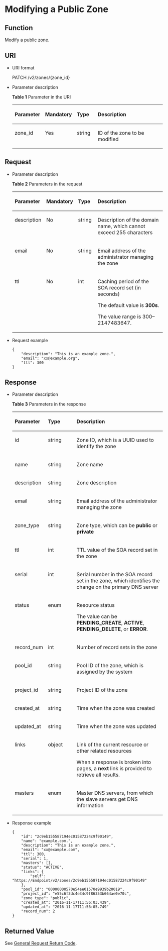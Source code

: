 # Modifying a Public Zone<a name="EN-US_TOPIC_0080995382"></a>

## Function<a name="section2763065016101"></a>

Modify a public zone.

## URI<a name="section53701671161015"></a>

-   URI format

    PATCH /v2/zones/\{zone\_id\}

-   Parameter description

    **Table  1**  Parameter in the URI

    <a name="table56746773172616"></a><table><thead align="left"><tr id="row12848229172616"><th class="cellrowborder" valign="top" width="19.598040195980403%" id="mcps1.2.5.1.1"><p id="p44975878172616"><a name="p44975878172616"></a><a name="p44975878172616"></a><strong id="b162774213314533"><a name="b162774213314533"></a><a name="b162774213314533"></a>Parameter</strong></p>
    </th>
    <th class="cellrowborder" valign="top" width="20.537946205379463%" id="mcps1.2.5.1.2"><p id="p46443918172616"><a name="p46443918172616"></a><a name="p46443918172616"></a><strong id="b593421527191713"><a name="b593421527191713"></a><a name="b593421527191713"></a>Mandatory</strong></p>
    </th>
    <th class="cellrowborder" valign="top" width="13.958604139586042%" id="mcps1.2.5.1.3"><p id="p1368350172616"><a name="p1368350172616"></a><a name="p1368350172616"></a><strong id="b84235270619112"><a name="b84235270619112"></a><a name="b84235270619112"></a>Type</strong></p>
    </th>
    <th class="cellrowborder" valign="top" width="45.9054094590541%" id="mcps1.2.5.1.4"><p id="p24157908172616"><a name="p24157908172616"></a><a name="p24157908172616"></a><strong id="b842352706112423"><a name="b842352706112423"></a><a name="b842352706112423"></a>Description</strong></p>
    </th>
    </tr>
    </thead>
    <tbody><tr id="row39993297172616"><td class="cellrowborder" valign="top" width="19.598040195980403%" headers="mcps1.2.5.1.1 "><p id="p43071797172616"><a name="p43071797172616"></a><a name="p43071797172616"></a>zone_id</p>
    </td>
    <td class="cellrowborder" valign="top" width="20.537946205379463%" headers="mcps1.2.5.1.2 "><p id="p26647585172616"><a name="p26647585172616"></a><a name="p26647585172616"></a>Yes</p>
    </td>
    <td class="cellrowborder" valign="top" width="13.958604139586042%" headers="mcps1.2.5.1.3 "><p id="p21075379172616"><a name="p21075379172616"></a><a name="p21075379172616"></a>string</p>
    </td>
    <td class="cellrowborder" valign="top" width="45.9054094590541%" headers="mcps1.2.5.1.4 "><p id="p4976396172616"><a name="p4976396172616"></a><a name="p4976396172616"></a>ID of the zone to be modified</p>
    </td>
    </tr>
    </tbody>
    </table>


## Request<a name="section44958995161021"></a>

-   Parameter description

    **Table  2**  Parameters in the request

    <a name="table3720408817742"></a><table><thead align="left"><tr id="row6225671717742"><th class="cellrowborder" valign="top" width="18.208179182081793%" id="mcps1.2.5.1.1"><p id="p5153686617742"><a name="p5153686617742"></a><a name="p5153686617742"></a><strong id="b162774213314533_1"><a name="b162774213314533_1"></a><a name="b162774213314533_1"></a>Parameter</strong></p>
    </th>
    <th class="cellrowborder" valign="top" width="19.948005199480054%" id="mcps1.2.5.1.2"><p id="p473035017742"><a name="p473035017742"></a><a name="p473035017742"></a><strong id="b593421527191713_1"><a name="b593421527191713_1"></a><a name="b593421527191713_1"></a>Mandatory</strong></p>
    </th>
    <th class="cellrowborder" valign="top" width="13.108689131086889%" id="mcps1.2.5.1.3"><p id="p386753717742"><a name="p386753717742"></a><a name="p386753717742"></a><strong id="b84235270619112_1"><a name="b84235270619112_1"></a><a name="b84235270619112_1"></a>Type</strong></p>
    </th>
    <th class="cellrowborder" valign="top" width="48.735126487351266%" id="mcps1.2.5.1.4"><p id="p5956810717742"><a name="p5956810717742"></a><a name="p5956810717742"></a><strong id="b842352706112423_1"><a name="b842352706112423_1"></a><a name="b842352706112423_1"></a>Description</strong></p>
    </th>
    </tr>
    </thead>
    <tbody><tr id="row1973909717742"><td class="cellrowborder" valign="top" width="18.208179182081793%" headers="mcps1.2.5.1.1 "><p id="p5474826717742"><a name="p5474826717742"></a><a name="p5474826717742"></a>description</p>
    </td>
    <td class="cellrowborder" valign="top" width="19.948005199480054%" headers="mcps1.2.5.1.2 "><p id="p759162017742"><a name="p759162017742"></a><a name="p759162017742"></a>No</p>
    </td>
    <td class="cellrowborder" valign="top" width="13.108689131086889%" headers="mcps1.2.5.1.3 "><p id="p3220634117742"><a name="p3220634117742"></a><a name="p3220634117742"></a>string</p>
    </td>
    <td class="cellrowborder" valign="top" width="48.735126487351266%" headers="mcps1.2.5.1.4 "><p id="p6675950017742"><a name="p6675950017742"></a><a name="p6675950017742"></a>Description of the domain name, which cannot exceed 255 characters</p>
    </td>
    </tr>
    <tr id="row4358988017742"><td class="cellrowborder" valign="top" width="18.208179182081793%" headers="mcps1.2.5.1.1 "><p id="p6536976617742"><a name="p6536976617742"></a><a name="p6536976617742"></a>email</p>
    </td>
    <td class="cellrowborder" valign="top" width="19.948005199480054%" headers="mcps1.2.5.1.2 "><p id="p650279617742"><a name="p650279617742"></a><a name="p650279617742"></a>No</p>
    </td>
    <td class="cellrowborder" valign="top" width="13.108689131086889%" headers="mcps1.2.5.1.3 "><p id="p2054573717742"><a name="p2054573717742"></a><a name="p2054573717742"></a>string</p>
    </td>
    <td class="cellrowborder" valign="top" width="48.735126487351266%" headers="mcps1.2.5.1.4 "><p id="p1997196517742"><a name="p1997196517742"></a><a name="p1997196517742"></a>Email address of the administrator managing the zone</p>
    </td>
    </tr>
    <tr id="row13489593141045"><td class="cellrowborder" valign="top" width="18.208179182081793%" headers="mcps1.2.5.1.1 "><p id="p18915273141045"><a name="p18915273141045"></a><a name="p18915273141045"></a>ttl</p>
    </td>
    <td class="cellrowborder" valign="top" width="19.948005199480054%" headers="mcps1.2.5.1.2 "><p id="p55742162141045"><a name="p55742162141045"></a><a name="p55742162141045"></a>No</p>
    </td>
    <td class="cellrowborder" valign="top" width="13.108689131086889%" headers="mcps1.2.5.1.3 "><p id="p18821243141045"><a name="p18821243141045"></a><a name="p18821243141045"></a>int</p>
    </td>
    <td class="cellrowborder" valign="top" width="48.735126487351266%" headers="mcps1.2.5.1.4 "><p id="p3447255141334"><a name="p3447255141334"></a><a name="p3447255141334"></a>Caching period of the SOA record set (in seconds)</p>
    <p id="p54818170173211"><a name="p54818170173211"></a><a name="p54818170173211"></a>The default value is <strong id="b84235270615612"><a name="b84235270615612"></a><a name="b84235270615612"></a>300s</strong>.</p>
    <p id="p11670607161834"><a name="p11670607161834"></a><a name="p11670607161834"></a>The value range is 300–2147483647.</p>
    </td>
    </tr>
    </tbody>
    </table>

-   Request example

    ```
    {
        "description": "This is an example zone.",
        "email": "xx@example.org",
        "ttl": 300
    }
    ```


## Response<a name="section40090803161031"></a>

-   Parameter description

    **Table  3**  Parameters in the response

    <a name="table3873760215524"></a><table><thead align="left"><tr id="en-us_topic_0057310891_row54125868171039"><th class="cellrowborder" valign="top" width="17.990000000000002%" id="mcps1.2.4.1.1"><p id="en-us_topic_0057310891_p46128019171039"><a name="en-us_topic_0057310891_p46128019171039"></a><a name="en-us_topic_0057310891_p46128019171039"></a><strong id="en-us_topic_0057310891_b162774213314533"><a name="en-us_topic_0057310891_b162774213314533"></a><a name="en-us_topic_0057310891_b162774213314533"></a>Parameter</strong></p>
    </th>
    <th class="cellrowborder" valign="top" width="19.77%" id="mcps1.2.4.1.2"><p id="en-us_topic_0057310891_p61288737171039"><a name="en-us_topic_0057310891_p61288737171039"></a><a name="en-us_topic_0057310891_p61288737171039"></a><strong id="en-us_topic_0057310891_b84235270619112"><a name="en-us_topic_0057310891_b84235270619112"></a><a name="en-us_topic_0057310891_b84235270619112"></a>Type</strong></p>
    </th>
    <th class="cellrowborder" valign="top" width="62.239999999999995%" id="mcps1.2.4.1.3"><p id="en-us_topic_0057310891_p39427830171039"><a name="en-us_topic_0057310891_p39427830171039"></a><a name="en-us_topic_0057310891_p39427830171039"></a><strong id="en-us_topic_0057310891_b842352706112423"><a name="en-us_topic_0057310891_b842352706112423"></a><a name="en-us_topic_0057310891_b842352706112423"></a>Description</strong></p>
    </th>
    </tr>
    </thead>
    <tbody><tr id="en-us_topic_0057310891_row3275315171039"><td class="cellrowborder" valign="top" width="17.990000000000002%" headers="mcps1.2.4.1.1 "><p id="en-us_topic_0057310891_p13677558171039"><a name="en-us_topic_0057310891_p13677558171039"></a><a name="en-us_topic_0057310891_p13677558171039"></a>id</p>
    </td>
    <td class="cellrowborder" valign="top" width="19.77%" headers="mcps1.2.4.1.2 "><p id="en-us_topic_0057310891_p31480160171039"><a name="en-us_topic_0057310891_p31480160171039"></a><a name="en-us_topic_0057310891_p31480160171039"></a>string</p>
    </td>
    <td class="cellrowborder" valign="top" width="62.239999999999995%" headers="mcps1.2.4.1.3 "><p id="en-us_topic_0057310891_p55186322171039"><a name="en-us_topic_0057310891_p55186322171039"></a><a name="en-us_topic_0057310891_p55186322171039"></a>Zone ID, which is a UUID used to identify the zone</p>
    </td>
    </tr>
    <tr id="en-us_topic_0057310891_row62038903171039"><td class="cellrowborder" valign="top" width="17.990000000000002%" headers="mcps1.2.4.1.1 "><p id="en-us_topic_0057310891_p21725743171039"><a name="en-us_topic_0057310891_p21725743171039"></a><a name="en-us_topic_0057310891_p21725743171039"></a>name</p>
    </td>
    <td class="cellrowborder" valign="top" width="19.77%" headers="mcps1.2.4.1.2 "><p id="en-us_topic_0057310891_p55078653171039"><a name="en-us_topic_0057310891_p55078653171039"></a><a name="en-us_topic_0057310891_p55078653171039"></a>string</p>
    </td>
    <td class="cellrowborder" valign="top" width="62.239999999999995%" headers="mcps1.2.4.1.3 "><p id="en-us_topic_0057310891_p65545475171039"><a name="en-us_topic_0057310891_p65545475171039"></a><a name="en-us_topic_0057310891_p65545475171039"></a>Zone name</p>
    </td>
    </tr>
    <tr id="en-us_topic_0057310891_row24663709171039"><td class="cellrowborder" valign="top" width="17.990000000000002%" headers="mcps1.2.4.1.1 "><p id="en-us_topic_0057310891_p56112529171039"><a name="en-us_topic_0057310891_p56112529171039"></a><a name="en-us_topic_0057310891_p56112529171039"></a>description</p>
    </td>
    <td class="cellrowborder" valign="top" width="19.77%" headers="mcps1.2.4.1.2 "><p id="en-us_topic_0057310891_p46656524171039"><a name="en-us_topic_0057310891_p46656524171039"></a><a name="en-us_topic_0057310891_p46656524171039"></a>string</p>
    </td>
    <td class="cellrowborder" valign="top" width="62.239999999999995%" headers="mcps1.2.4.1.3 "><p id="en-us_topic_0057310891_p31778607171039"><a name="en-us_topic_0057310891_p31778607171039"></a><a name="en-us_topic_0057310891_p31778607171039"></a>Zone description</p>
    </td>
    </tr>
    <tr id="en-us_topic_0057310891_row34212800171039"><td class="cellrowborder" valign="top" width="17.990000000000002%" headers="mcps1.2.4.1.1 "><p id="en-us_topic_0057310891_p51657401171039"><a name="en-us_topic_0057310891_p51657401171039"></a><a name="en-us_topic_0057310891_p51657401171039"></a>email</p>
    </td>
    <td class="cellrowborder" valign="top" width="19.77%" headers="mcps1.2.4.1.2 "><p id="en-us_topic_0057310891_p336297171039"><a name="en-us_topic_0057310891_p336297171039"></a><a name="en-us_topic_0057310891_p336297171039"></a>string</p>
    </td>
    <td class="cellrowborder" valign="top" width="62.239999999999995%" headers="mcps1.2.4.1.3 "><p id="en-us_topic_0057310891_p66322352171039"><a name="en-us_topic_0057310891_p66322352171039"></a><a name="en-us_topic_0057310891_p66322352171039"></a>Email address of the administrator managing the zone</p>
    </td>
    </tr>
    <tr id="en-us_topic_0057310891_row45341886171039"><td class="cellrowborder" valign="top" width="17.990000000000002%" headers="mcps1.2.4.1.1 "><p id="en-us_topic_0057310891_p22374403171039"><a name="en-us_topic_0057310891_p22374403171039"></a><a name="en-us_topic_0057310891_p22374403171039"></a>zone_type</p>
    </td>
    <td class="cellrowborder" valign="top" width="19.77%" headers="mcps1.2.4.1.2 "><p id="en-us_topic_0057310891_p16323247171039"><a name="en-us_topic_0057310891_p16323247171039"></a><a name="en-us_topic_0057310891_p16323247171039"></a>string</p>
    </td>
    <td class="cellrowborder" valign="top" width="62.239999999999995%" headers="mcps1.2.4.1.3 "><p id="en-us_topic_0057310891_p58527202171039"><a name="en-us_topic_0057310891_p58527202171039"></a><a name="en-us_topic_0057310891_p58527202171039"></a>Zone type, which can be <strong id="en-us_topic_0057310891_b842352706115152"><a name="en-us_topic_0057310891_b842352706115152"></a><a name="en-us_topic_0057310891_b842352706115152"></a>public</strong> or <strong id="en-us_topic_0057310891_b842352706115156"><a name="en-us_topic_0057310891_b842352706115156"></a><a name="en-us_topic_0057310891_b842352706115156"></a>private</strong></p>
    </td>
    </tr>
    <tr id="en-us_topic_0057310891_row36905265171039"><td class="cellrowborder" valign="top" width="17.990000000000002%" headers="mcps1.2.4.1.1 "><p id="en-us_topic_0057310891_p4888971171039"><a name="en-us_topic_0057310891_p4888971171039"></a><a name="en-us_topic_0057310891_p4888971171039"></a>ttl</p>
    </td>
    <td class="cellrowborder" valign="top" width="19.77%" headers="mcps1.2.4.1.2 "><p id="en-us_topic_0057310891_p16027579171039"><a name="en-us_topic_0057310891_p16027579171039"></a><a name="en-us_topic_0057310891_p16027579171039"></a>int</p>
    </td>
    <td class="cellrowborder" valign="top" width="62.239999999999995%" headers="mcps1.2.4.1.3 "><p id="en-us_topic_0057310891_p41240291171039"><a name="en-us_topic_0057310891_p41240291171039"></a><a name="en-us_topic_0057310891_p41240291171039"></a>TTL value of the SOA record set in the zone</p>
    </td>
    </tr>
    <tr id="en-us_topic_0057310891_row29641334171039"><td class="cellrowborder" valign="top" width="17.990000000000002%" headers="mcps1.2.4.1.1 "><p id="en-us_topic_0057310891_p63311148171039"><a name="en-us_topic_0057310891_p63311148171039"></a><a name="en-us_topic_0057310891_p63311148171039"></a>serial</p>
    </td>
    <td class="cellrowborder" valign="top" width="19.77%" headers="mcps1.2.4.1.2 "><p id="en-us_topic_0057310891_p26678057171039"><a name="en-us_topic_0057310891_p26678057171039"></a><a name="en-us_topic_0057310891_p26678057171039"></a>int</p>
    </td>
    <td class="cellrowborder" valign="top" width="62.239999999999995%" headers="mcps1.2.4.1.3 "><p id="en-us_topic_0057310891_p7524749171039"><a name="en-us_topic_0057310891_p7524749171039"></a><a name="en-us_topic_0057310891_p7524749171039"></a>Serial number in the SOA record set in the zone, which identifies the change on the primary DNS server</p>
    </td>
    </tr>
    <tr id="en-us_topic_0057310891_row44990376171039"><td class="cellrowborder" valign="top" width="17.990000000000002%" headers="mcps1.2.4.1.1 "><p id="en-us_topic_0057310891_p30244483171039"><a name="en-us_topic_0057310891_p30244483171039"></a><a name="en-us_topic_0057310891_p30244483171039"></a>status</p>
    </td>
    <td class="cellrowborder" valign="top" width="19.77%" headers="mcps1.2.4.1.2 "><p id="en-us_topic_0057310891_p47406357171039"><a name="en-us_topic_0057310891_p47406357171039"></a><a name="en-us_topic_0057310891_p47406357171039"></a>enum</p>
    </td>
    <td class="cellrowborder" valign="top" width="62.239999999999995%" headers="mcps1.2.4.1.3 "><p id="en-us_topic_0057310891_p9822846171039"><a name="en-us_topic_0057310891_p9822846171039"></a><a name="en-us_topic_0057310891_p9822846171039"></a>Resource status</p>
    <p id="en-us_topic_0057310891_p36239781171039"><a name="en-us_topic_0057310891_p36239781171039"></a><a name="en-us_topic_0057310891_p36239781171039"></a>The value can be <strong id="en-us_topic_0057310891_b84235270695628"><a name="en-us_topic_0057310891_b84235270695628"></a><a name="en-us_topic_0057310891_b84235270695628"></a>PENDING_CREATE</strong>, <strong id="en-us_topic_0057310891_b84235270695635"><a name="en-us_topic_0057310891_b84235270695635"></a><a name="en-us_topic_0057310891_b84235270695635"></a>ACTIVE</strong>, <strong id="en-us_topic_0057310891_b84235270695643"><a name="en-us_topic_0057310891_b84235270695643"></a><a name="en-us_topic_0057310891_b84235270695643"></a>PENDING_DELETE</strong>, or <strong id="en-us_topic_0057310891_b84235270695650"><a name="en-us_topic_0057310891_b84235270695650"></a><a name="en-us_topic_0057310891_b84235270695650"></a>ERROR</strong>.</p>
    </td>
    </tr>
    <tr id="en-us_topic_0057310891_row1454557171039"><td class="cellrowborder" valign="top" width="17.990000000000002%" headers="mcps1.2.4.1.1 "><p id="en-us_topic_0057310891_p51202644171039"><a name="en-us_topic_0057310891_p51202644171039"></a><a name="en-us_topic_0057310891_p51202644171039"></a>record_num</p>
    </td>
    <td class="cellrowborder" valign="top" width="19.77%" headers="mcps1.2.4.1.2 "><p id="en-us_topic_0057310891_p32016130171039"><a name="en-us_topic_0057310891_p32016130171039"></a><a name="en-us_topic_0057310891_p32016130171039"></a>int</p>
    </td>
    <td class="cellrowborder" valign="top" width="62.239999999999995%" headers="mcps1.2.4.1.3 "><p id="en-us_topic_0057310891_p53878535171039"><a name="en-us_topic_0057310891_p53878535171039"></a><a name="en-us_topic_0057310891_p53878535171039"></a>Number of record sets in the zone</p>
    </td>
    </tr>
    <tr id="en-us_topic_0057310891_row48476716171039"><td class="cellrowborder" valign="top" width="17.990000000000002%" headers="mcps1.2.4.1.1 "><p id="en-us_topic_0057310891_p54136527171039"><a name="en-us_topic_0057310891_p54136527171039"></a><a name="en-us_topic_0057310891_p54136527171039"></a>pool_id</p>
    </td>
    <td class="cellrowborder" valign="top" width="19.77%" headers="mcps1.2.4.1.2 "><p id="en-us_topic_0057310891_p48020249171039"><a name="en-us_topic_0057310891_p48020249171039"></a><a name="en-us_topic_0057310891_p48020249171039"></a>string</p>
    </td>
    <td class="cellrowborder" valign="top" width="62.239999999999995%" headers="mcps1.2.4.1.3 "><p id="en-us_topic_0057310891_p63987755171039"><a name="en-us_topic_0057310891_p63987755171039"></a><a name="en-us_topic_0057310891_p63987755171039"></a>Pool ID of the zone, which is assigned by the system</p>
    </td>
    </tr>
    <tr id="en-us_topic_0057310891_row49967872171039"><td class="cellrowborder" valign="top" width="17.990000000000002%" headers="mcps1.2.4.1.1 "><p id="en-us_topic_0057310891_p35791512171039"><a name="en-us_topic_0057310891_p35791512171039"></a><a name="en-us_topic_0057310891_p35791512171039"></a>project_id</p>
    </td>
    <td class="cellrowborder" valign="top" width="19.77%" headers="mcps1.2.4.1.2 "><p id="en-us_topic_0057310891_p10454086171039"><a name="en-us_topic_0057310891_p10454086171039"></a><a name="en-us_topic_0057310891_p10454086171039"></a>string</p>
    </td>
    <td class="cellrowborder" valign="top" width="62.239999999999995%" headers="mcps1.2.4.1.3 "><p id="en-us_topic_0057310891_p8704812171039"><a name="en-us_topic_0057310891_p8704812171039"></a><a name="en-us_topic_0057310891_p8704812171039"></a>Project ID of the zone</p>
    </td>
    </tr>
    <tr id="en-us_topic_0057310891_row27690345171039"><td class="cellrowborder" valign="top" width="17.990000000000002%" headers="mcps1.2.4.1.1 "><p id="en-us_topic_0057310891_p48529730171039"><a name="en-us_topic_0057310891_p48529730171039"></a><a name="en-us_topic_0057310891_p48529730171039"></a>created_at</p>
    </td>
    <td class="cellrowborder" valign="top" width="19.77%" headers="mcps1.2.4.1.2 "><p id="en-us_topic_0057310891_p59988242171039"><a name="en-us_topic_0057310891_p59988242171039"></a><a name="en-us_topic_0057310891_p59988242171039"></a>string</p>
    </td>
    <td class="cellrowborder" valign="top" width="62.239999999999995%" headers="mcps1.2.4.1.3 "><p id="en-us_topic_0057310891_p9292793171039"><a name="en-us_topic_0057310891_p9292793171039"></a><a name="en-us_topic_0057310891_p9292793171039"></a>Time when the zone was created</p>
    </td>
    </tr>
    <tr id="en-us_topic_0057310891_row4377608115654"><td class="cellrowborder" valign="top" width="17.990000000000002%" headers="mcps1.2.4.1.1 "><p id="en-us_topic_0057310891_p5844041115654"><a name="en-us_topic_0057310891_p5844041115654"></a><a name="en-us_topic_0057310891_p5844041115654"></a>updated_at</p>
    </td>
    <td class="cellrowborder" valign="top" width="19.77%" headers="mcps1.2.4.1.2 "><p id="en-us_topic_0057310891_p3605288915654"><a name="en-us_topic_0057310891_p3605288915654"></a><a name="en-us_topic_0057310891_p3605288915654"></a>string</p>
    </td>
    <td class="cellrowborder" valign="top" width="62.239999999999995%" headers="mcps1.2.4.1.3 "><p id="en-us_topic_0057310891_p3460290715654"><a name="en-us_topic_0057310891_p3460290715654"></a><a name="en-us_topic_0057310891_p3460290715654"></a>Time when the zone was updated</p>
    </td>
    </tr>
    <tr id="en-us_topic_0057310891_row384676871572"><td class="cellrowborder" valign="top" width="17.990000000000002%" headers="mcps1.2.4.1.1 "><p id="en-us_topic_0057310891_p288749251572"><a name="en-us_topic_0057310891_p288749251572"></a><a name="en-us_topic_0057310891_p288749251572"></a>links</p>
    </td>
    <td class="cellrowborder" valign="top" width="19.77%" headers="mcps1.2.4.1.2 "><p id="en-us_topic_0057310891_p571676251572"><a name="en-us_topic_0057310891_p571676251572"></a><a name="en-us_topic_0057310891_p571676251572"></a>object</p>
    </td>
    <td class="cellrowborder" valign="top" width="62.239999999999995%" headers="mcps1.2.4.1.3 "><p id="en-us_topic_0057310891_p59736855103137"><a name="en-us_topic_0057310891_p59736855103137"></a><a name="en-us_topic_0057310891_p59736855103137"></a>Link of the current resource or other related resources</p>
    <p id="en-us_topic_0057310891_p5462345019130"><a name="en-us_topic_0057310891_p5462345019130"></a><a name="en-us_topic_0057310891_p5462345019130"></a>When a response is broken into pages, a <strong id="en-us_topic_0057310891_b84235270695245"><a name="en-us_topic_0057310891_b84235270695245"></a><a name="en-us_topic_0057310891_b84235270695245"></a>next</strong> link is provided to retrieve all results.</p>
    </td>
    </tr>
    <tr id="en-us_topic_0057310891_row177328815945"><td class="cellrowborder" valign="top" width="17.990000000000002%" headers="mcps1.2.4.1.1 "><p id="en-us_topic_0057310891_p1595959815945"><a name="en-us_topic_0057310891_p1595959815945"></a><a name="en-us_topic_0057310891_p1595959815945"></a>masters</p>
    </td>
    <td class="cellrowborder" valign="top" width="19.77%" headers="mcps1.2.4.1.2 "><p id="en-us_topic_0057310891_p1765902715945"><a name="en-us_topic_0057310891_p1765902715945"></a><a name="en-us_topic_0057310891_p1765902715945"></a>enum</p>
    </td>
    <td class="cellrowborder" valign="top" width="62.239999999999995%" headers="mcps1.2.4.1.3 "><p id="en-us_topic_0057310891_p2109506015945"><a name="en-us_topic_0057310891_p2109506015945"></a><a name="en-us_topic_0057310891_p2109506015945"></a>Master DNS servers, from which the slave servers get DNS information</p>
    </td>
    </tr>
    </tbody>
    </table>

-   Response example

    ```
    {
        "id": "2c9eb155587194ec01587224c9f90149",
        "name": "example.com.",
        "description": "This is an example zone.",
        "email": "xx@example.com",
        "ttl": 300,
        "serial": 1,
        "masters": [],
        "status": "ACTIVE",
        "links": {
            "self": "https://Endpoint/v2/zones/2c9eb155587194ec01587224c9f90149"
        },
        "pool_id": "00000000570e54ee01570e9939b20019",
        "project_id": "e55c6f3dc4e34c9f86353b664ae0e70c",
        "zone_type": "public",
        "created_at": "2016-11-17T11:56:03.439",
        "updated_at": "2016-11-17T11:56:05.749"
        "record_num": 2
    }
    ```


## **Returned Value**<a name="section42637797161043"></a>

See  [General Request Return Code](general-request-return-code.md).


